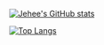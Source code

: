 [![Jehee's GitHub stats](https://github-readme-stats.vercel.app/api?count_private=true&include_all_commits=true&show_icons=true&username=timinguniq)](https://github.com/anuraghazra/github-readme-stats)

[![Top Langs](https://github-readme-stats.vercel.app/api/top-langs/?username=timinguniq&layout=compact)](https://github.com/anuraghazra/github-readme-stats)
